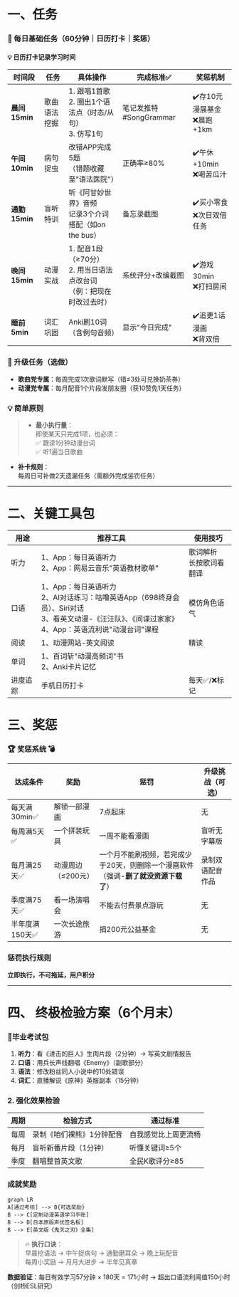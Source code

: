 
# 一、任务
### 📅 每日基础任务（60分钟｜日历打卡｜奖惩）

#### **💡 日历打卡记录学习时间**

| 时间段         | 任务     | 具体操作                                          | 完成标准✅             | 奖惩机制                  |
| ----------- | ------ | --------------------------------------------- | ----------------- | --------------------- |
| **晨间15min** | 歌曲语法挖掘 | 1. 跟唱1首歌<br>2. 圈出1个语法点（时态/从句）<br>3. 仿写1句      | 笔记发推特#SongGrammar | ✔️存10元漫展基金<br>❌晨跑+1km |
| **午间10min** | 病句捉虫   | 改错APP完成5题<br>（错题收藏至"语法医院"）                    | 正确率≥80%           | ✔️午休+10min<br>❌喝苦瓜汁   |
| **通勤15min** | 盲听特训   | 听《阿甘妙世界》音频<br>记录3个介词搭配（如on the bus）           | 备忘录截图             | ✔️买小零食<br>❌次日双倍任务     |
| **晚间15min** | 动漫实战   | 1. 配音1段（≥70分）<br>2. 用当日语法点改台词<br>（例：把现在时改过去时） | 系统评分+改编截图         | ✔️游戏30min<br>❌打扫房间    |
| **睡前5min**  | 词汇巩固   | Anki刷10词（含例句音频）                               | 显示"今日完成"          | ✔️追更1话漫画<br>❌背双倍      |

### 🎁 升级任务（选做）

- **歌曲党专属**：每周完成1次歌词默写（错≤3处可兑换奶茶券）  
- **动漫党专属**：每月配音1个片段发朋友圈（获10赞免1天任务）  


### 💡 **简单原则**

>- **最小执行量**：  
  即使某天只完成1项，也必须：  
  ✅ 跟读1分钟动漫台词  
  ✅ 听1遍当日歌曲  
- **补卡规则**：  
  每周日可补做2天遗漏任务（需额外完成惩罚任务）
---

# 二、关键工具包

| 用途   | 推荐工具                                                                                             | 使用技巧            |
| ---- | ------------------------------------------------------------------------------------------------ | --------------- |
| 听力   | 1、App：每日英语听力<br>2、App：网易云音乐"英语教材歌单"                                                              | 歌词解析<br>长按歌词看翻译 |
| 口语   | 1、App：每日英语听力<br>2、AI对话练习：咕噜英语App（698终身会员）、Siri对话<br>3、看英文动漫-《汪汪队》、《间谍过家家》<br>4、App：英语流利说"动漫台词"课程 | 模仿角色语气          |
| 阅读   | 1、动漫网站-英文阅读                                                                                      | 精读              |
| 单词   | 1、百词斩"动漫高频词"书<br>2、Anki卡片记忆                                                                      |                 |
| 进度追踪 | 手机日历打卡                                                                                           | 每天✅/❌标记         |


# 三、奖惩
### 🏆 奖惩系统 💣

| 达成条件      | 奖励          | 惩罚                                            | 升级挑战（可选） |
| --------- | ----------- | --------------------------------------------- | -------- |
| 每天满30min✅ | 解锁一部漫画      | 7点起床                                          | 无        |
| 每周满5天✅    | 一个拼装玩具      | 一周不能看漫画                                       | 盲听无字幕版   |
| 每月满25天✅   | 动漫周边（≤200元） | 一个月不能刷视频，若完成少于20天，则删除一个漫画软件（强调-**删了就没资源下载了**） | 录制双语配音作品 |
| 季度满75天✅   | 看一场演唱会      | 不能去付费景点游玩                                     | 无        |
| 半年度满150天✅ | 一次长途旅游      | 捐200元公益基金                                     | 无        |

###  惩罚执行规则

**立即执行，不可拖延，用户积分**

---

# 四、 终极检验方案（6个月末）
### 📌毕业考试包
1. **听力**：看《进击的巨人》生肉片段（2分钟）→ 写英文剧情报告  
2. **口语**：用兵长声线翻唱《Enemy》（副歌部分）  
3. **语法**：修改粉丝同人小说中的10处错误  
4. **词汇**：直播解说《原神》英服副本（15分钟）  

### 2. 强化效果检验
| 周期  | 检验方式          | 通过标准       |
| --- | ------------- | ---------- |
| 每周  | 录制《咱们裸熊》1分钟配音 | 自我感觉比上周更流畅 |
| 每月  | 盲听新番片段（1分钟）   | 听懂关键词≥5个   |
| 季度  | 翻唱整首英文歌       | 全民K歌评分≥85  |

### 成就奖励
```mermaid
graph LR
A[通过考核] --> B{可选奖励}
B --> C[定制动漫英语学习手账]
B --> D[日本原版声优签名板]
B --> E[英文版《鬼灭之刃》全集]
```

> 🔥 **执行口诀**：  
> 早晨挖语法 → 中午捉病句 → 通勤磨耳朵 → 晚上玩配音  
> 每周小奖励 → 月月大进步 → 半年见真章



**数据验证**：每日有效学习57分钟 × 180天 = 171小时 → 超出口语流利阈值150小时（剑桥ESL研究）
